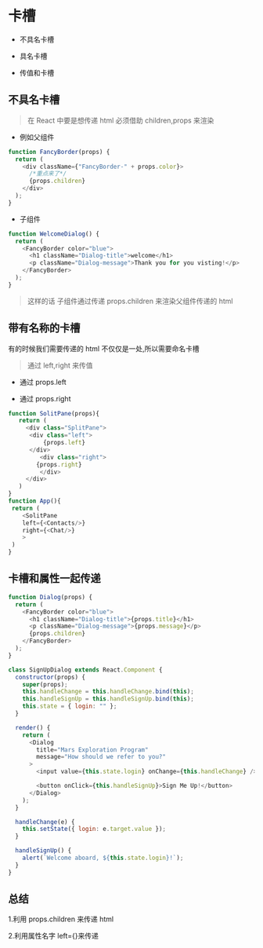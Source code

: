 # 卡槽

- 不具名卡槽

- 具名卡槽

- 传值和卡槽

## 不具名卡槽

> 在 React 中要是想传递 html 必须借助 children,props 来渲染

- 例如父组件

```javascript
function FancyBorder(props) {
  return (
    <div className={"FancyBorder-" + props.color}>
      /*重点来了*/
      {props.children}
    </div>
  );
}
```

- 子组件

```javascript
function WelcomeDialog() {
  return (
    <FancyBorder color="blue">
      <h1 className="Dialog-title">welcome</h1>
      <p className="Dialog-message">Thank you for you visting!</p>
    </FancyBorder>
  );
}
```

> 这样的话 子组件通过传递 props.children 来渲染父组件传递的 html

## 带有名称的卡槽

有的时候我们需要传递的 html 不仅仅是一处,所以需要命名卡槽

> 通过 left,right 来传值

- 通过 props.left

- 通过 props.right

```javascript
function SolitPane(props){
   return (
     <div class="SplitPane">
      <div class="left">
          {props.left}
      </div>
         <div class="right">
        {props.right}
         </div>
     </div>
   )
}
function App(){
 return (
    <SolitPane
    left={<Contacts/>}
    right={<Chat/>}
    >
 )
}
```

## 卡槽和属性一起传递

```javascript
function Dialog(props) {
  return (
    <FancyBorder color="blue">
      <h1 className="Dialog-title">{props.title}</h1>
      <p className="Dialog-message">{props.message}</p>
      {props.children}
    </FancyBorder>
  );
}

class SignUpDialog extends React.Component {
  constructor(props) {
    super(props);
    this.handleChange = this.handleChange.bind(this);
    this.handleSignUp = this.handleSignUp.bind(this);
    this.state = { login: "" };
  }

  render() {
    return (
      <Dialog
        title="Mars Exploration Program"
        message="How should we refer to you?"
      >
        <input value={this.state.login} onChange={this.handleChange} />

        <button onClick={this.handleSignUp}>Sign Me Up!</button>
      </Dialog>
    );
  }

  handleChange(e) {
    this.setState({ login: e.target.value });
  }

  handleSignUp() {
    alert(`Welcome aboard, ${this.state.login}!`);
  }
}
```

## 总结

1.利用 props.children 来传递 html

2.利用属性名字 left={}来传递
